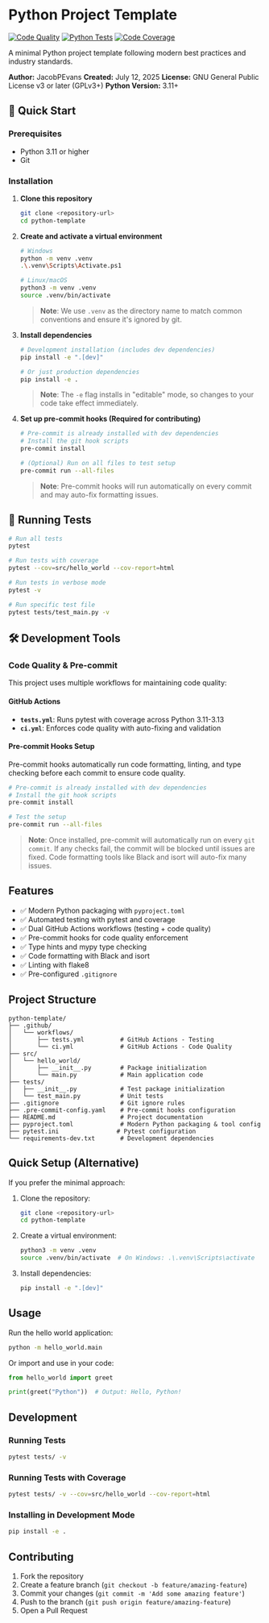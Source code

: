 # Python Project Template

[![Code Quality](https://github.com/JacobPEvans/python-template/actions/workflows/ci.yml/badge.svg)](https://github.com/JacobPEvans/python-template/actions/workflows/ci.yml)
[![Python Tests](https://github.com/JacobPEvans/python-template/actions/workflows/tests.yml/badge.svg)](https://github.com/JacobPEvans/python-template/actions/workflows/tests.yml)
[![Code Coverage](https://codecov.io/github/JacobPEvans/python-template/graph/badge.svg?token=IFMKOLPQE9)](https://codecov.io/github/JacobPEvans/python-template)

A minimal Python project template following modern best practices and industry standards.

**Author:** JacobPEvans
**Created:** July 12, 2025
**License:** GNU General Public License v3 or later (GPLv3+)
**Python Version:** 3.11+

## 🚀 Quick Start

### Prerequisites
- Python 3.11 or higher
- Git

### Installation

1. **Clone this repository**
   ```bash
   git clone <repository-url>
   cd python-template
   ```

2. **Create and activate a virtual environment**
   ```bash
   # Windows
   python -m venv .venv
   .\.venv\Scripts\Activate.ps1

   # Linux/macOS
   python3 -m venv .venv
   source .venv/bin/activate
   ```
   > **Note**: We use `.venv` as the directory name to match common conventions and ensure it's ignored by git.

3. **Install dependencies**
   ```bash
   # Development installation (includes dev dependencies)
   pip install -e ".[dev]"

   # Or just production dependencies
   pip install -e .
   ```
   > **Note**: The `-e` flag installs in "editable" mode, so changes to your code take effect immediately.

4. **Set up pre-commit hooks (Required for contributing)**
   ```bash
   # Pre-commit is already installed with dev dependencies
   # Install the git hook scripts
   pre-commit install

   # (Optional) Run on all files to test setup
   pre-commit run --all-files
   ```
   > **Note**: Pre-commit hooks will run automatically on every commit and may auto-fix formatting issues.

## 🧪 Running Tests

```bash
# Run all tests
pytest

# Run tests with coverage
pytest --cov=src/hello_world --cov-report=html

# Run tests in verbose mode
pytest -v

# Run specific test file
pytest tests/test_main.py -v
```

## 🛠️ Development Tools

### Code Quality & Pre-commit

This project uses multiple workflows for maintaining code quality:

#### GitHub Actions
- **`tests.yml`**: Runs pytest with coverage across Python 3.11-3.13
- **`ci.yml`**: Enforces code quality with auto-fixing and validation

#### Pre-commit Hooks Setup
Pre-commit hooks automatically run code formatting, linting, and type checking before each commit to ensure code quality.
```bash
# Pre-commit is already installed with dev dependencies
# Install the git hook scripts
pre-commit install

# Test the setup
pre-commit run --all-files
```

> **Note**: Once installed, pre-commit will automatically run on every `git commit`. If any checks fail, the commit will be blocked until issues are fixed. Code formatting tools like Black and isort will auto-fix many issues.

## Features

- ✅ Modern Python packaging with `pyproject.toml`
- ✅ Automated testing with pytest and coverage
- ✅ Dual GitHub Actions workflows (testing + code quality)
- ✅ Pre-commit hooks for code quality enforcement
- ✅ Type hints and mypy type checking
- ✅ Code formatting with Black and isort
- ✅ Linting with flake8
- ✅ Pre-configured `.gitignore`

## Project Structure

```
python-template/
├── .github/
│   └── workflows/
│       ├── tests.yml          # GitHub Actions - Testing
│       └── ci.yml             # GitHub Actions - Code Quality
├── src/
│   └── hello_world/
│       ├── __init__.py        # Package initialization
│       └── main.py            # Main application code
├── tests/
│   ├── __init__.py            # Test package initialization
│   └── test_main.py           # Unit tests
├── .gitignore                 # Git ignore rules
├── .pre-commit-config.yaml    # Pre-commit hooks configuration
├── README.md                  # Project documentation
├── pyproject.toml             # Modern Python packaging & tool config
├── pytest.ini                # Pytest configuration
└── requirements-dev.txt       # Development dependencies
```

## Quick Setup (Alternative)

If you prefer the minimal approach:

1. Clone the repository:
   ```bash
   git clone <repository-url>
   cd python-template
   ```

2. Create a virtual environment:
   ```bash
   python3 -m venv .venv
   source .venv/bin/activate  # On Windows: .\.venv\Scripts\activate
   ```

3. Install dependencies:
   ```bash
   pip install -e ".[dev]"
   ```

## Usage

Run the hello world application:

```bash
python -m hello_world.main
```

Or import and use in your code:

```python
from hello_world import greet

print(greet("Python"))  # Output: Hello, Python!
```

## Development

### Running Tests

```bash
pytest tests/ -v
```

### Running Tests with Coverage

```bash
pytest tests/ -v --cov=src/hello_world --cov-report=html
```

### Installing in Development Mode

```bash
pip install -e .
```

## Contributing

1. Fork the repository
2. Create a feature branch (`git checkout -b feature/amazing-feature`)
3. Commit your changes (`git commit -m 'Add some amazing feature'`)
4. Push to the branch (`git push origin feature/amazing-feature`)
5. Open a Pull Request
